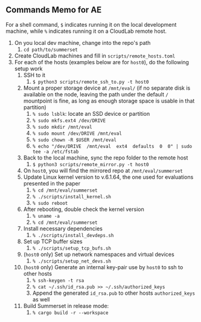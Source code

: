 ## Commands Memo for AE

For a shell command, `$` indicates running it on the local development machine, while `%` indicates running it on a CloudLab remote host.

1. On you local dev machine, change into the repo's path
    1. `cd path/to/summerset`
1. Create CloudLab machines and fill in `scripts/remote_hosts.toml`
2. For each of the hosts (examples below are for `host0`), do the following setup work
    1. SSH to it
        1. `$ python3 scripts/remote_ssh_to.py -t host0`
    2. Mount a proper storage device at `/mnt/eval/` (if no separate disk is available on the node, leaving the path under the default `/` mountpoint is fine, as long as enough storage space is usable in that partition)
        1. `% sudo lsblk`: locate an SSD device or partition
        2. `% sudo mkfs.ext4 /dev/DRIVE`
        3. `% sudo mkdir /mnt/eval`
        4. `% sudo mount /dev/DRIVE /mnt/eval`
        5. `% sudo chown -R $USER /mnt/eval`
        6. `% echo "/dev/DRIVE  /mnt/eval  ext4  defaults  0  0" | sudo tee -a /etc/fstab`
    3. Back to the local machine, sync the repo folder to the remote host
        1. `$ python3 scripts/remote_mirror.py -t host0`
    4. On `host0`, you will find the mirrored repo at `/mnt/eval/summerset`
    5. Update Linux kernel version to v.6.1.64, the one used for evaluations presented in the paper
        1. `% cd /mnt/eval/summerset`
        2. `% ./scripts/install_kernel.sh`
        3. `% sudo reboot`
    6. After rebooting, double check the kernel version
        1. `% uname -a`
        3. `% cd /mnt/eval/summerset`
    7. Install necessary dependencies
        1. `% ./scripts/install_devdeps.sh`
    8. Set up TCP buffer sizes
        1. `% ./scripts/setup_tcp_bufs.sh`
    9. (`host0` only) Set up network namespaces and virtual devices
        1. `% ./scripts/setup_net_devs.sh`
    10. (`host0` only) Generate an internal key-pair use by `host0` to ssh to other hosts
        1. `% ssh-keygen -t rsa`
        2. `% cat ~/.ssh/id_rsa.pub >> ~/.ssh/authorized_keys`
        3. Append the generated `id_rsa.pub` to other hosts `authorized_keys` as well
    12. Build Summerset in release mode:
        1. `% cargo build -r --workspace`
